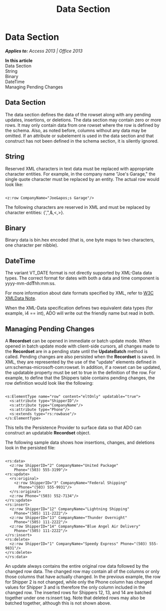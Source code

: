 ﻿---
title: Data Section
TOCTitle: Data Section
ms:assetid: fd8d31aa-af13-a52f-5e91-20225b8df175
ms:mtpsurl: https://msdn.microsoft.com/en-us/library/JJ250303(v=office.15)
ms:contentKeyID: 48548920
ms.date: 09/18/2015
mtps_version: v=office.15
---

# Data Section


_**Applies to:** Access 2013 | Office 2013_

**In this article**  
Data Section  
String  
Binary  
DateTime  
Managing Pending Changes  

## Data Section

The data section defines the data of the rowset along with any pending updates, insertions, or deletions. The data section may contain zero or more rows. It may only contain data from one rowset where the row is defined by the schema. Also, as noted before, columns without any data may be omitted. If an attribute or subelement is used in the data section and that construct has not been defined in the schema section, it is silently ignored.

## String

Reserved XML characters in text data must be replaced with appropriate character entities. For example, in the company name "Joe's Garage," the single quote character must be replaced by an entity. The actual row would look like:

``` 
 
<z:row CompanyName="Joe&apos;s Garage"/> 
```

The following characters are reserved in XML and must be replaced by character entities: {',",&,\<,\>}.

## Binary

Binary data is bin.hex encoded (that is, one byte maps to two characters, one character per nibble).

## DateTime

The variant VT\_DATE format is not directly supported by XML-Data data types. The correct format for dates with both a data and time component is yyyy-mm-dd**T**hh:mm:ss.

For more information about date formats specified by XML, refer to [W3C XMLData Note](http://www.w3.org/tr/1998/note-xml-data/).

When the XML-Data specification defines two equivalent data types (for example, i4 == int), ADO will write out the friendly name but read in both.

## Managing Pending Changes

A **Recordset** can be opened in immediate or batch update mode. When opened in batch update mode with client-side cursors, all changes made to the **Recordset** are in a pending state until the **UpdateBatch** method is called. Pending changes are also persisted when the **Recordset** is saved. In XML, they are represented by the use of the "update" elements defined in urn:schemas-microsoft-com:rowset. In addition, if a rowset can be updated, the updatable property must be set to true in the definition of the row. For example, to define that the Shippers table contains pending changes, the row definition would look like the following:

``` 
 
<s:ElementType name="row" content="eltOnly" updatable="true"> 
  <s:attribute type="ShipperID"/> 
  <s:attribute type="CompanyName"/> 
  <s:attribute type="Phone"/> 
  <s:extends type="rs:rowbase"/> 
</s:ElementType> 
```

This tells the Persistence Provider to surface data so that ADO can construct an updatable **Recordset** object.

The following sample data shows how insertions, changes, and deletions look in the persisted file:

``` 
 
<rs:data> 
  <z:row ShipperID="2" CompanyName="United Package"  
    Phone="(503) 555-3199"/> 
<rs:update> 
  <rs:original> 
    <z:row ShipperID="3" CompanyName="Federal Shipping"  
      Phone="(503) 555-9931"/> 
  </rs:original> 
  <z:row Phone="(503) 552-7134"/> 
</rs:update> 
<rs:insert> 
  <z:row ShipperID="12" CompanyName="Lightning Shipping"  
    Phone="(505) 111-2222"/> 
  <z:row ShipperID="13" CompanyName="Thunder Overnight"  
    Phone="(505) 111-2222"/> 
  <z:row ShipperID="14" CompanyName="Blue Angel Air Delivery"  
    Phone="(505) 111-2222"/> 
</rs:insert> 
<rs:delete> 
  <z:row ShipperID="1" CompanyName="Speedy Express" Phone="(503) 555-9831"/> 
</rs:delete> 
</rs:data> 
```

An update always contains the entire original row data followed by the changed row data. The changed row may contain all of the columns or only those columns that have actually changed. In the previous example, the row for Shipper 2 is not changed, while only the Phone column has changed values for Shipper 3 and is therefore the only column included in the changed row. The inserted rows for Shippers 12, 13, and 14 are batched together under one rs:insert tag. Note that deleted rows may also be batched together, although this is not shown above.

